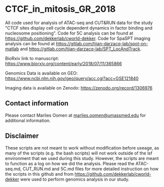 # CTCF_in_mitosis_GR_2018

All code used for analysis of ATAC-seq and CUT&RUN data for the study "CTCF sites display cell cycle dependent dynamics in factor binding and nucleosome positioning". Code for 5C analysis can be found at https://github.com/dekkerlab/cworld-dekker. Code for SpaSPT imaging analysis can be found at https://gitlab.com/tjian-darzacq-lab/spot-on-matlab and https://gitlab.com/tjian-darzacq-lab/SPT_LocAndTrack. 

BioRxiv link to manuscript:
https://www.biorxiv.org/content/early/2018/07/11/365866 

Genomics Data is available on GEO: 
https://www.ncbi.nlm.nih.gov/geo/query/acc.cgi?acc=GSE121840

Imaging data is available on Zenodo: 
https://zenodo.org/record/1306976

## Contact information

Please contact Marlies Oomen at marlies.oomen@umassmed.edu for additional information. 

## Disclaimer

These scripts are not meant to work without modification before useage, as many of the scripts (e.g. the bash scripts) will not work outside of the lsf environment that we used during this study. However, the scripts are meant to function as a log on how we did the analysis. Please read the ATAC-seq.md, CUT_RUN.md and 5C.md files for more detailed instruction on how the scripts in this github and from https://github.com/dekkerlab/cworld-dekker were used to perform genomics analysis in our study. 
